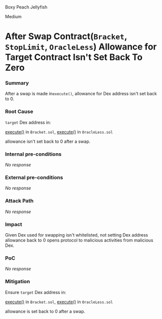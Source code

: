 Boxy Peach Jellyfish

Medium

# After Swap Contract(`Bracket`, `StopLimit`, `OracleLess`) Allowance for Target Contract Isn't Set Back To Zero

### Summary

After a swap is made in`execute()`, allowance for Dex address isn't set back to 0.

### Root Cause

`target` Dex address in:

[execute()](https://github.com/sherlock-audit/2024-11-oku/blob/main/oku-custom-order-types/contracts/automatedTrigger/Bracket.sol#L526) in `Bracket.sol`,
[execute()](https://github.com/sherlock-audit/2024-11-oku/blob/main/oku-custom-order-types/contracts/automatedTrigger/OracleLess.sol#L227) in `OracleLess.sol` 

allowance isn't set back to 0 after a swap.

### Internal pre-conditions

_No response_

### External pre-conditions

_No response_

### Attack Path

_No response_

### Impact

Given Dex used for swapping isn't whitelisted, not setting Dex address allowance back to 0 opens protocol to malicious activities from malicious Dex.

### PoC

_No response_

### Mitigation

Ensure `target` Dex address in:

[execute()](https://github.com/sherlock-audit/2024-11-oku/blob/main/oku-custom-order-types/contracts/automatedTrigger/Bracket.sol#L526) in `Bracket.sol`,
[execute()](https://github.com/sherlock-audit/2024-11-oku/blob/main/oku-custom-order-types/contracts/automatedTrigger/OracleLess.sol#L227) in `OracleLess.sol` 

allowance is set back to 0 after a swap.